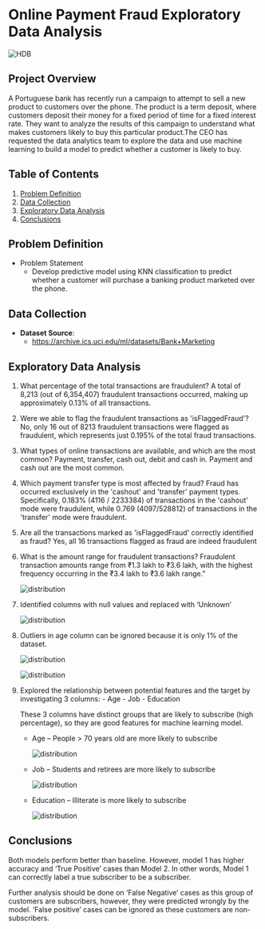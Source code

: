 # Online Payment Fraud Exploratory Data Analysis 


![HDB](./pictures/cover.jpg "HDB")

## Project Overview

A Portuguese bank has recently run a campaign to attempt to sell a new product to customers over the phone. The product is a term deposit, where customers deposit their money for a fixed period of time for a fixed interest rate. They want to analyze the results of this campaign to understand what makes customers likely to buy this particular product.The CEO has requested the data analytics team to explore the data and use machine learning to build a model to predict whether a customer is likely to buy.

## Table of Contents
1. [Problem Definition](#problem-definition)
2. [Data Collection](#data-collection)
3. [Exploratory Data Analysis](#exploration-data-analysis)
4. [Conclusions](#conclusions)

## Problem Definition
- Problem Statement
  - Develop predictive model using KNN classification to predict whether a customer will purchase a banking product marketed over the phone.


## Data Collection
- **Dataset Source**:
  - https://archive.ics.uci.edu/ml/datasets/Bank+Marketing

  
## Exploratory Data Analysis


1. What percentage of the total transactions are fraudulent?
   A total of 8,213 (out of 6,354,407) fraudulent transactions occurred, making up approximately 0.13% of all transactions.

2. Were we able to flag the fraudulent transactions as 'isFlaggedFraud'?
   No, only 16 out of 8213 fraudulent transactions were flagged as fraudulent, which represents just 0.195% of the total fraud transactions.

3. What types of online transactions are available, and which are the most common?
   Payment, transfer, cash out, debit and cash in. Payment and cash out are the most common.

4. Which payment transfer type is most affected by fraud?
   Fraud has occurred exclusively in the 'cashout' and 'transfer' payment types. Specifically, 0.183% (4116 / 2233384) of transactions in the 'cashout' mode were fraudulent, while 0.769 (4097/528812) of transactions in the 'transfer' mode were fraudulent.

5. Are all the transactions marked as 'isFlaggedFraud' correctly identified as fraud?
   Yes, all 16 transactions flagged as fraud are indeed fraudulent

6. What is the amount range for fraudulent transactions?
   Fraudulent transaction amounts range from ₹1.3 lakh to ₹3.6 lakh, with the highest frequency occurring in the ₹3.4 lakh to ₹3.6 lakh range."

      ![distribution](./pictures/descriptive_stats.png "distribution")

  8. Identified columns with null values and replaced with ‘Unknown’
     
      ![distribution](./pictures/2.1.png "distribution")

  9. Outliers in age column can be ignored because it is only 1% of the dataset.
    
      ![distribution](./pictures/3.1.png "distribution")
    
      ![distribution](./pictures/3.2.png "distribution")

  10. Explored the relationship between potential features and the target by investigating 3 columns: 
     - Age
     - Job
     - Education 

      These 3 columns have distinct groups that are likely to subscribe (high percentage), so they are good features for machine learning model.

      - Age – People > 70 years old are more likely to subscribe
      
        ![distribution](./pictures/4.1.png "distribution")

      - Job – Students and retirees are more likely to subscribe
      
        ![distribution](./pictures/4.2.png "distribution")

      - Education – Illiterate is more likely to subscribe
      
        ![distribution](./pictures/4.3.png "distribution")



    



## Conclusions

Both models perform better than baseline. However, model 1 has higher accuracy and ‘True Positive’ cases than Model 2. In other words, Model 1 can correctly label a true subscriber to be a subscriber.

Further analysis should be done on ‘False Negative’ cases as this group of customers are subscribers, however, they were predicted wrongly by the model. ‘False positive’ cases can be ignored as these customers are non-subscribers.


